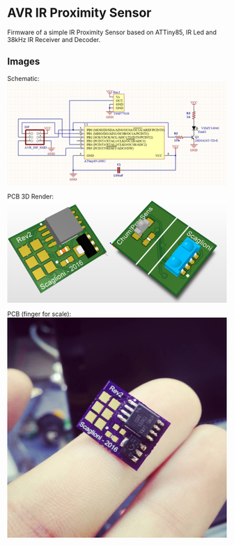 # AVR IR Proximity Sensor
Firmware of a simple IR Proximity Sensor based on ATTiny85, IR Led and 38kHz IR Receiver and Decoder.

## Images
Schematic:
![Schematic](https://github.com/Giulianos/ir-proxsens-firm/blob/master/img/schematic.png?raw=true)

PCB 3D Render:
![PCB 3D Render](https://github.com/Giulianos/ir-proxsens-firm/blob/master/img/3drender.png?raw=true)

PCB (finger for scale):
![PCB](https://github.com/Giulianos/ir-proxsens-firm/blob/master/img/build.jpg?raw=true)
